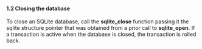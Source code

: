 #### 1\.2 Closing the database


To close an SQLite database, call the **sqlite\_close**
function passing it the sqlite structure pointer that was obtained
from a prior call to **sqlite\_open**.
If a transaction is active when the database is closed, the transaction
is rolled back.



